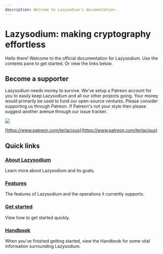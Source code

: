 ```yaml
---
description: Welcome to Lazysodium's documentation.
---
```


# Lazysodium: making cryptography effortless

Hello there! Welcome to the official documentation for Lazysodium. Use the contents pane to get started. Or view the links below.

## Become a supporter

Lazysodium needs money to survive. We've setup a Patreon account for you to easily keep Lazysodium and all our other projects going. Your money would primarily be used to fund our open-source ventures. Please consider supporting us through Patreon. If Patreon's not your style then please suggest another avenue through our issue tracker.

[![](https://filedn.com/lssh2fV92SE8dRT5CWJvvSy/patron_button.png)](https://www.patreon.com/terlacious)

[https://www.patreon.com/terlacious](https://www.patreon.com/terlacious)

## Quick links

### [About Lazysodium](home.md)

Learn more about Lazysodium and its goals.

### [Features](features.md)

The features of Lazysodium and the operations it currently supports.

### [Get started](getting-started.md)

View how to get started quickly.

### [Handbook](handbook.md)

When you've finished getting started, view the Handbook for some vital information surrounding Lazysodium.

